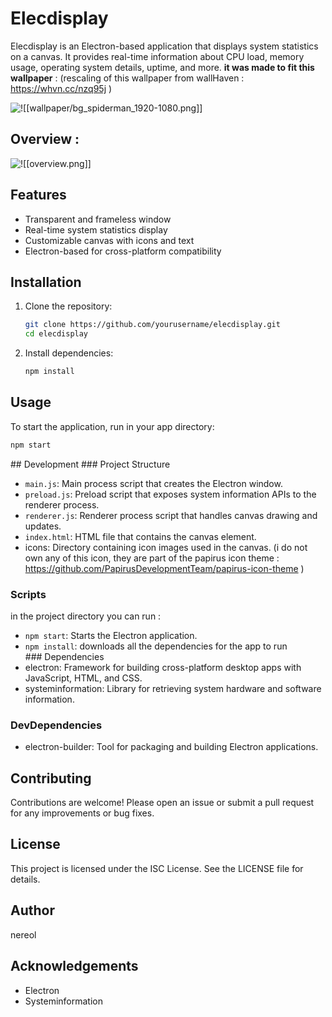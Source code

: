 # Elecdisplay

Elecdisplay is an Electron-based application that displays system statistics on a canvas. It provides real-time information about CPU load, memory usage, operating system details, uptime, and more.
**it was made to fit this wallpaper** : 
(rescaling of this wallpaper from wallHaven :  https://whvn.cc/nzq95j )

![!\[\[wallpaper/bg_spiderman_1920-1080.png\]\]](https://github.com/Nereoll/elecdisplay/blob/master/wallpaper/bg_spiderman_1920-1080.png)

## Overview : 

![!\[\[overview.png\]\]](https://github.com/Nereoll/elecdisplay/blob/master/overview.png)


## Features

- Transparent and frameless window
- Real-time system statistics display
- Customizable canvas with icons and text
- Electron-based for cross-platform compatibility

## Installation

1. Clone the repository:
    ```sh
    git clone https://github.com/yourusername/elecdisplay.git
    cd elecdisplay
    ```

2. Install dependencies:
    ```sh
    npm install
    ```

## Usage

To start the application, run in your app directory:
```sh
npm start
```

## Development
### Project Structure
- `main.js`: Main process script that creates the Electron window.
- `preload.js`: Preload script that exposes system information APIs to the renderer process.
- `renderer.js`: Renderer process script that handles canvas drawing and updates.
- `index.html`: HTML file that contains the canvas element.
- icons: Directory containing icon images used in the canvas. (i do not own any of this icon, they are part of the papirus icon theme : https://github.com/PapirusDevelopmentTeam/papirus-icon-theme )

### Scripts
in the project directory you can run : 
- `npm start`: Starts the Electron application.
- `npm install`: downloads all the dependencies for the app to run
### Dependencies
- electron: Framework for building cross-platform desktop apps with JavaScript, HTML, and CSS.
- systeminformation: Library for retrieving system hardware and software information.
### DevDependencies
- electron-builder: Tool for packaging and building Electron applications.

## Contributing
Contributions are welcome! Please open an issue or submit a pull request for any improvements or bug fixes.

## License
This project is licensed under the ISC License. See the LICENSE file for details.

## Author
nereol
## Acknowledgements
- Electron
- Systeminformation

